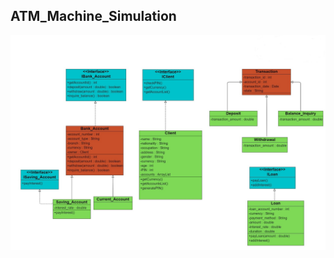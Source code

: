 <p align="center">
<h2>ATM_Machine_Simulation</h2>
<img src="https://github.com/Sharada001/Program-Construction/blob/49bac034f7007aa08f0d468516717deb241a2cb3/ATM_Machine_Simulation/Untitled.jpg">
</p>